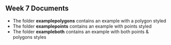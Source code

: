 ## Week 7 Documents


- The folder **examplepolygons** contains an example with a polygon styled
- The folder **examplepoints** contains an example with points styled
- The folder **exampleboth** contains an example with both points & polygons styles
